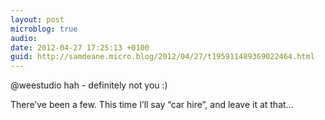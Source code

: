```yaml
---
layout: post
microblog: true
audio: 
date: 2012-04-27 17:25:13 +0100
guid: http://samdeane.micro.blog/2012/04/27/t195911489369022464.html
---
```

@weestudio hah - definitely not you :)

There’ve been a few. This time I’ll say “car hire”, and leave it at that...
